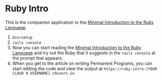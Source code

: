 # Ruby Intro

This is the companion application to the [Minimal Introduction to the Ruby Language](https://guides.firstdraft.com/introduction-to-ruby.html).

 1. `bin/setup`
 1. `rails console`
 1. Now you can start reading the [Minimal Introduction to the Ruby Language](https://guides.firstdraft.com/introduction-to-ruby.html) and try out the Ruby that it suggests in the `rails console` at the prompt that appears.
 1. When you get to the article on writing Permanent Programs, you can start editing the code and view the output at `https://ruby-intro-[YOUR CLOUD 9 USERNAME].c9users.io`
